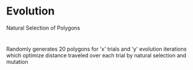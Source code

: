 # Evolution
Natural Selection of Polygons
#
Randomly generates 20 polygons for 'x' trials and 'y' evolution iterations which optimize distance traveled over each trial by natural selection and mutation
